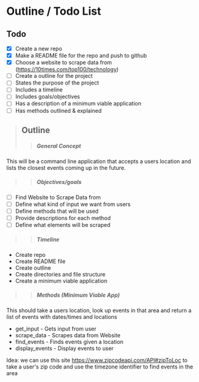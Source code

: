 # Outline / Todo List
## Todo
- [X] Create a new repo
- [X] Make a README file for the repo and push to github
- [X] Choose a website to scrape data from (https://10times.com/top100/technology)
- [ ] Create a outline for the project
 - [ ] States the purpose of the project
 - [ ] Includes a timeline
 - [ ] Includes goals/objectives   
 - [ ] Has a description of a minimum viable application
 - [ ] Has methods outlined & explained

> ## Outline
>> ##### General Concept  
 This will be a command line application that accepts a users location and lists the closest events coming up in the future.
>
>> ##### Objectives/goals
 - [ ] Find Website to Scrape Data from
 - [ ] Define what kind of input we want from users
 - [ ] Define methods that will be used
 - [ ] Provide descriptions for each method
 - [ ] Define what elements will be scraped
 >
 >
 >> ##### Timeline
 - Create repo
 - Create README file
 - Create outline
 - Create directories and file structure
 - Create a minimum viable application
>
>
>> ##### Methods (Minimum Viable App)
This should take a users location, look up events in that area and return a list of events with dates/times and locations
 - get_input - Gets input from user
 - scrape_data - Scrapes data from Website
 - find_events - Finds events given a location
 - display_events - Display events to user


Idea: we can use this site https://www.zipcodeapi.com/API#zipToLoc to take a user's zip code and use the timezone identifier to find events in the area
